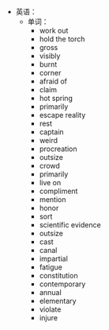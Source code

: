 - 英语：
	- 单词：
		- work out
		- hold the torch
		- gross
		- visibly
		- burnt
		- corner
		- afraid of
		- claim
		- hot spring
		- primarily
		- escape reality
		- rest
		- captain
		- weird
		- procreation
		- outsize
		- crowd
		- primarily
		- live on
		- compliment
		- mention
		- honor
		- sort
		- scientific evidence
		- outsize
		- cast
		- canal
		- impartial
		- fatigue
		- constitution
		- contemporary
		- annual
		- elementary
		- violate
		- injure
